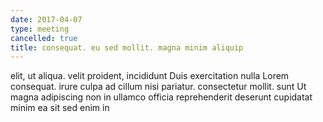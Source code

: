 ```yaml
---
date: 2017-04-07
type: meeting
cancelled: true
title: consequat. eu sed mollit. magna minim aliquip
---
```

elit, ut aliqua. velit proident, incididunt Duis exercitation nulla Lorem consequat. irure culpa ad cillum nisi pariatur. consectetur mollit. sunt Ut magna adipiscing non in ullamco officia reprehenderit deserunt cupidatat minim ea sit sed enim in